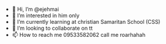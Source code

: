 - 👋 Hi, I’m @ejehmai
- 👀 I’m interested in him only
- 🌱 I’m currently learning at christian Samaritan School (CSS)
- 💞️ I’m looking to collaborate on tt
- 📫 How to reach me 09533582062 call me roarhahah


<!---
ejehmai/ejehmai is a ✨ special ✨ repository because its `README.md` (this file) appears on your GitHub profile.
You can click the Preview link to take a look at your changes.
--->
